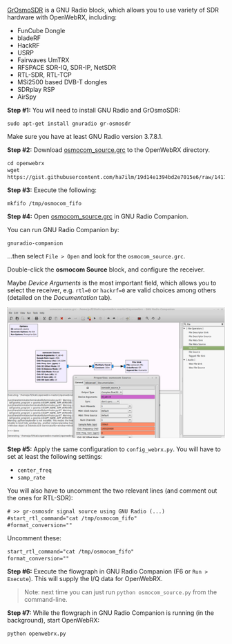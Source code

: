 <a href="http://sdr.osmocom.org/trac/wiki/GrOsmoSDR">GrOsmoSDR</a> is a GNU Radio block, which allows you to use variety of SDR hardware with OpenWebRX, including:

* FunCube Dongle
* bladeRF
* ​HackRF
* USRP
* ​Fairwaves UmTRX
* RFSPACE ​SDR-IQ, ​SDR-IP, ​NetSDR 
* RTL-SDR, RTL-TCP
* MSi2500 based DVB-T dongles 
* ​SDRplay RSP
* ​AirSpy 

**Step #1:** You will need to install GNU Radio and GrOsmoSDR:

    sudo apt-get install gnuradio gr-osmosdr

Make sure you have at least GNU Radio version 3.7.8.1.

**Step #2:** Download [osmocom_source.grc](https://gist.githubusercontent.com/ha7ilm/19d14e1394bd2e7015e6/raw/141720f8b2b6da725fbcfc8959ee4ea4547b53a8/osmocom_source.grc) to the OpenWebRX directory.

    cd openwebrx
    wget https://gist.githubusercontent.com/ha7ilm/19d14e1394bd2e7015e6/raw/141720f8b2b6da725fbcfc8959ee4ea4547b53a8/osmocom_source.grc

**Step #3:** Execute the following:

    mkfifo /tmp/osmocom_fifo

**Step #4:** Open [osmocom_source.grc](https://gist.githubusercontent.com/ha7ilm/19d14e1394bd2e7015e6/raw/141720f8b2b6da725fbcfc8959ee4ea4547b53a8/osmocom_source.grc) in GNU Radio Companion. 

You can run GNU Radio Companion by:

    gnuradio-companion

...then select `File > Open` and look for the `osmocom_source.grc`.

Double-click the **osmocom Source** block, and configure the receiver.

Maybe *Device Arguments* is the most important field, which allows you to select the receiver, e.g. `rtl=0` or `hackrf=0` are valid choices among others (detailed on the *Documentation* tab).

![osmocom_source](images/osmocom_source_config.png)

**Step #5:** Apply the same configuration to `config_webrx.py`. You will have to set at least the following settings:
* `center_freq`
* `samp_rate`

You will also have to uncomment the two relevant lines (and comment out the ones for RTL-SDR):

    # >> gr-osmosdr signal source using GNU Radio (...)
    #start_rtl_command="cat /tmp/osmocom_fifo"
    #format_conversion=""

Uncomment these:

    start_rtl_command="cat /tmp/osmocom_fifo"
    format_conversion=""


**Step #6:** Execute the flowgraph in GNU Radio Companion (F6 or `Run > Execute`). This will supply the I/Q data for OpenWebRX.

> Note: next time you can just run `python osmocom_source.py` from the command-line.

**Step #7:** While the flowgraph in GNU Radio Companion is running (in the background), start OpenWebRX:

    python openwebrx.py



 



